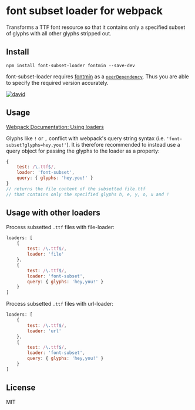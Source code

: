 # font subset loader for webpack

Transforms a TTF font resource so that it contains only a specified subset of glyphs with all other glyphs stripped out.

## Install

`npm install font-subset-loader fontmin --save-dev`

font-subset-loader requires [fontmin](https://github.com/ecomfe/fontmin)
as a [`peerDependency`](https://docs.npmjs.com/files/package.json#peerdependencies). Thus you are able to specify the required version accurately.

[![david](https://david-dm.org/dematerializer/font-subset-loader.svg)](https://david-dm.org/dematerializer/font-subset-loader)

## Usage

[Webpack Documentation: Using loaders](http://webpack.github.io/docs/using-loaders.html)

Glyphs like `!` or `,` conflict with webpack's query string syntax (i.e. `'font-subset?glyphs=hey,you!'`). It is therefore recommended to instead use a query object for passing the glyphs to the loader as a property:

``` javascript
{
	test: /\.ttf$/,
	loader: 'font-subset',
	query: { glyphs: 'hey,you!' }
}
// returns the file content of the subsetted file.ttf
// that contains only the specified glyphs h, e, y, o, u and !
```

## Usage with other loaders

Process subsetted `.ttf` files with file-loader:

``` javascript
loaders: [
	{
		test: /\.ttf$/,
		loader: 'file'
	},
	{
		test: /\.ttf$/,
		loader: 'font-subset',
		query: { glyphs: 'hey,you!' }
	}
]
```

Process subsetted `.ttf` files with url-loader:

``` javascript
loaders: [
	{
		test: /\.ttf$/,
		loader: 'url'
	},
	{
		test: /\.ttf$/,
		loader: 'font-subset',
		query: { glyphs: 'hey,you!' }
	}
]
```

## License

MIT
